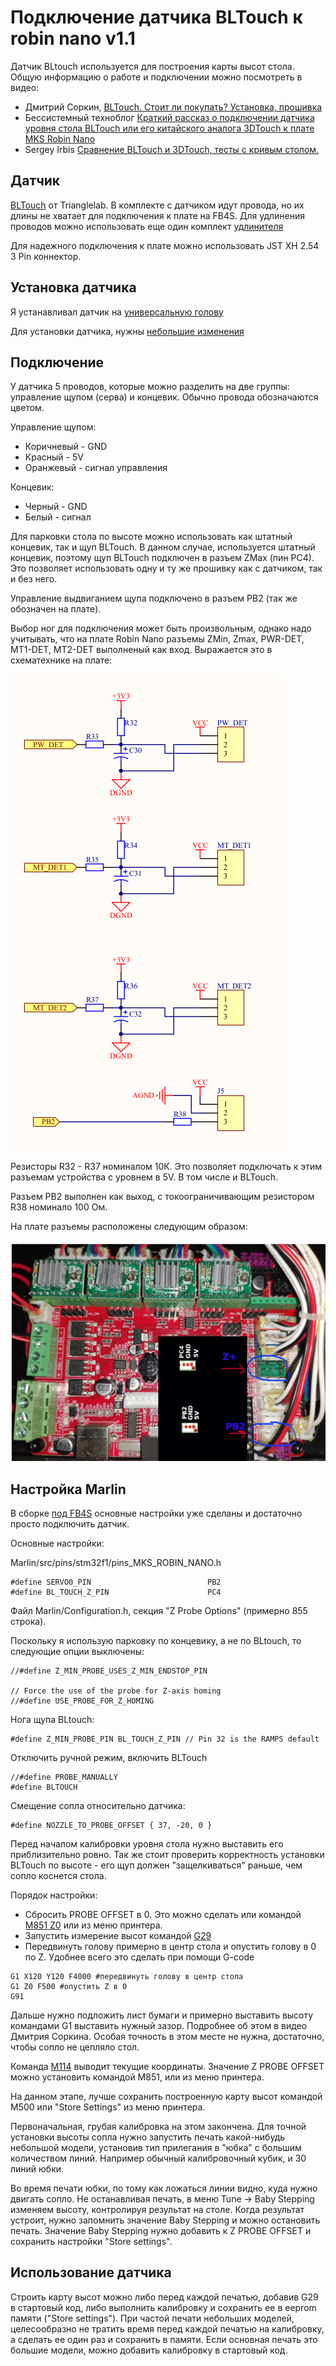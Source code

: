 # Подключение датчика BLTouch к robin nano v1.1

Датчик BLtouch используется для построения карты высот стола. Общую информацию о работе и подключении можно посмотреть в видео:

* Дмитрий Соркин, [BLTouch. Стоит ли покупать? Установка, прошивка](https://www.youtube.com/watch?v=oJgKQKbN8nE)
* Бессистемный техноблог [Краткий рассказ о подключении датчика уровня стола BLTouch или его китайского аналога 3DTouch к плате MKS Robin Nano](https://www.youtube.com/watch?v=39TEYQN8iQ4)
* Sergey Irbis [Сравнение BLTouch и 3DTouch, тесты с кривым столом.](https://www.youtube.com/watch?v=x8OQZP-a3kc)

## Датчик

[BLTouch](https://aliexpress.ru/item/32832887426.html) от Trianglelab. В комплекте с датчиком идут провода, но их длины не хватает для подключения к плате на FB4S. Для удлинения проводов можно использовать еще один комплект [удлинителя](https://aliexpress.ru/item/32842916585.html)

Для надежного подключения к плате можно использовать JST XH 2.54 3 Pin коннектор.

## Установка датчика

Я устанавливал датчик на [универсальную голову](https://www.thingiverse.com/thing:4394165)

Для установки датчика, нужны [небольшие изменения](https://www.thingiverse.com/thing:4568900)

## Подключение

У датчика 5 проводов, которые можно разделить на две группы: управление щупом (серва) и концевик. Обычно провода обозначаются цветом.

Управление щупом:

* Коричневый - GND
* Красный - 5V
* Оранжевый - сигнал управления

Концевик:

* Черный - GND
* Белый - сигнал

Для парковки стола по высоте можно использовать как штатный концевик, так и щуп BLTouch. В данном случае, используется штатный концевик, поэтому щуп BLTouch подключен в разъем ZMax (пин PC4). Это позволяет использовать одну и ту же прошивку как с датчиком, так и без него.

Управление выдвиганием щупа подключено в разъем PB2 (так же обозначен на плате).

Выбор ног для подключения может быть произвольным, однако надо учитывать, что на плате Robin Nano разъемы ZMin, Zmax, PWR-DET, MT1-DET, MT2-DET выполненый как вход. Выражается это в схематехнике на плате:

![Схемотехника](../mks_pwc/det_pins.png)

Резисторы R32 - R37 номиналом 10К. Это позволяет подключать к этим разъемам устройства с уровнем в 5V. В том числе и BLTouch.

Разъем PB2 выполнен как выход, с токоограничивающим резистором R38 номинало 100 Ом.

На плате разъемы расположены следующим образом:

![Плата Robin Nano](./4s_board.jpg)

## Настройка Marlin

В сборке [под FB4S](https://github.com/Sergey1560/Marlin_FB4S) основные настройки уже сделаны и достаточно просто подключить датчик.

Основные настройки:

Marlin/src/pins/stm32f1/pins_MKS_ROBIN_NANO.h

```
#define SERVO0_PIN                          PB2
#define BL_TOUCH_Z_PIN                      PC4
```

Файл Marlin/Configuration.h, секция "Z Probe Options" (примерно 855 строка). 

Поскольку я использую парковку по концевику, а не по BLtouch, то следующие опции выключены:

```
//#define Z_MIN_PROBE_USES_Z_MIN_ENDSTOP_PIN

// Force the use of the probe for Z-axis homing
//#define USE_PROBE_FOR_Z_HOMING
```

Нога щупа BLtouch:
```
#define Z_MIN_PROBE_PIN BL_TOUCH_Z_PIN // Pin 32 is the RAMPS default
```

Отключить ручной режим, включить BLTouch

```
//#define PROBE_MANUALLY
#define BLTOUCH
```

Смещение сопла относительно датчика:
```
#define NOZZLE_TO_PROBE_OFFSET { 37, -20, 0 }
```

Перед началом калибровки уровня стола нужно выставить его приблизительно ровно. Так же стоит проверить корректность установки BLTouch по высоте - его щуп должен "защелкиваться" раньше, чем сопло коснется стола. 

Порядок настройки:

* Сбросить PROBE OFFSET в 0. Это можно сделать или командой [M851 Z0](https://marlinfw.org/docs/gcode/M851.html) или из меню принтера.
* Запустить измерение высот командой [G29](https://marlinfw.org/docs/gcode/G029.html)
* Передвинуть голову примерно в центр стола и опустить голову в 0 по Z. Удобнее всего это сделать при помощи G-code

```
G1 X120 Y120 F4000 #передвинуть голову в центр стола
G1 Z0 F500 #опустить Z в 0
G91
```

Дальше нужно подложить лист бумаги и примерно выставить высоту командами G1 выставить нужный зазор. Подробнее об этом в видео Дмитрия Соркина. Особая точность в этом месте не нужна, достаточно, чтобы сопло не цепляло стол.

Команда [M114](https://marlinfw.org/docs/gcode/M114.html) выводит текущие координаты. Значение Z PROBE OFFSET можно установить командой M851, или из меню принтера.

На данном этапе, лучше сохранить построенную карту высот командой M500 или "Store Settings" из меню принтера.

Первоначальная, грубая калибровка на этом закончена. Для точной установки высоты сопла нужно запустить печать какой-нибудь небольшой модели, установив тип прилегания в "юбка" с большим количеством линий. Например обычный калибровочный кубик, и 30 линий юбки.

Во время печати юбки, по тому как ложаться линии видно, куда нужно двигать сопло. Не останавливая печать, в меню Tune -> Baby Stepping изменяем высоту, контролируя результат на столе. Когда результат устроит, нужно запомнить значение Baby Stepping и можно остановить печать. Значение Baby Stepping нужно добавить к Z PROBE OFFSET и сохранить настройки "Store settings".

## Использование датчика

Строить карту высот можно либо перед каждой печатью, добавив G29 в стартовый код, либо выполнить калибровку и сохранить ее в eeprom памяти ("Store settings"). При частой печати небольших моделей, целесообразно не тратить время перед каждой печатью на калибровку, а сделать ее один раз и сохранить в памяти. Если основная печать это большие модели, можно добавить калибровку в стартовый код.
